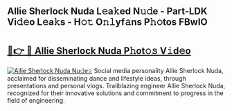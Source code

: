 ## Allie Sherlock Nuda L𝚎a𝚔ed N𝚞𝚍e - Part-LDK Vi𝚍𝚎o L𝚎a𝚔s - H𝚘𝚝 O𝚗𝚕yf𝚊ns P𝚑𝚘tos FBwIO

# <h2><a href="http://kf3jw8.oniu.top/?m=Allie+Sherlock+Nuda">🔗👉 🔴 Allie Sherlock Nuda P𝚑ot𝚘𝚜 V𝚒d𝚎o</a></h2>

[![Allie Sherlock Nuda Nu𝚍e𝚜](https://i.imgur.com/0qMVB7G.gif)](http://kf3jw8.oniu.top/?m=Allie+Sherlock+Nuda)
Social media personality Allie Sherlock Nuda, acclaimed for disseminating dance and lifestyle ideas, through presentations and personal vlogs. Trailblazing engineer Allie Sherlock Nuda, recognized for their innovative solutions and commitment to progress in the field of engineering.  
